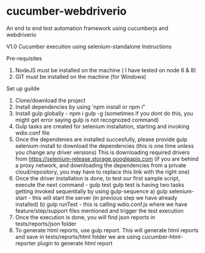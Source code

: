 # cucumber-webdriverio
An end to end test automation framework using cucumberjs and webdriverio

V1.0
Cucumber execution using selenium-standalone
Instructions

Pre-requisites
1. NodeJS must be installed on the machine ( I have tested on node 6 & 8)
2. GIT must be installed on the machine (for Windows)

Set up guilde
1. Clone/download the project
2. Install dependencies by using 'npm install or npm i"
3. Install gulp globally - npm i gulp -g (sometimes if you dont do this, you might get error saying gulp is not recognozed command)
4. Gulp tasks are created for selenium installation, starting and invoking wdio.conf file
5. Once the dependenies are installed succesfully, please provide gulp selenium-install to download the dependencies (this is one time unless you change any driver versions)
This is downloading required drivers from https://selenium-release.storage.googleapis.com (if you are behind a proxy network, and downloading the dependencies from a private cloud/repository, you may have to replace this link with the right one)
6. Once the driver installation is done, to test our first sample script, execute the next command - gulp test
   gulp test is having two tasks getting invoked sequentially by using gulp-sequence
   a) gulp selenium-start - this will start the server (in previous step we have already installed)
   b) gulp runTest - this is calling wdio.conf.js where we have feature/step/support files mentioned and trigger the test execution
7. Once the execution is done, you will find json reports in tests/reports/json folder
8. To generate html reports, use gulp report. This will generate html reports and save in tests/reports/html folder
    we are using cucumber-html-reporter plugin to generate html report
